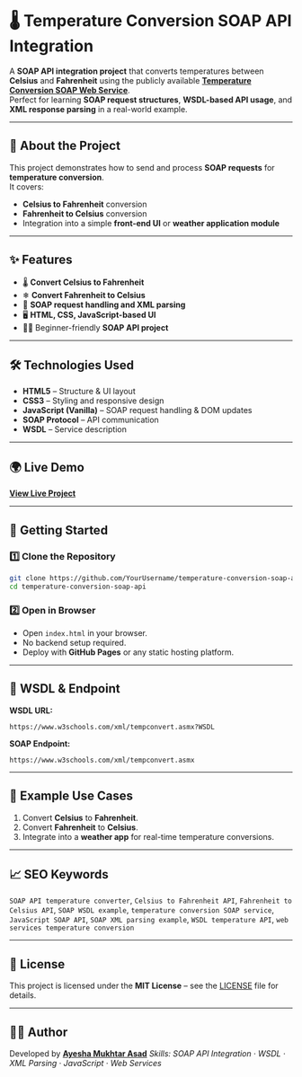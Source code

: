 # 🌡 Temperature Conversion SOAP API Integration

A **SOAP API integration project** that converts temperatures between **Celsius** and **Fahrenheit** using the publicly available **[Temperature Conversion SOAP Web Service](https://www.w3schools.com/xml/tempconvert.asmx?WSDL)**.  
Perfect for learning **SOAP request structures**, **WSDL-based API usage**, and **XML response parsing** in a real-world example.

---

## 📖 About the Project
This project demonstrates how to send and process **SOAP requests** for **temperature conversion**.  
It covers:
- **Celsius to Fahrenheit** conversion
- **Fahrenheit to Celsius** conversion
- Integration into a simple **front-end UI** or **weather application module**

---

## ✨ Features
- 🌡 **Convert Celsius to Fahrenheit**
- ❄ **Convert Fahrenheit to Celsius**
- 📡 **SOAP request handling and XML parsing**
- 🖥 **HTML, CSS, JavaScript-based UI**
- 🧑‍💻 Beginner-friendly **SOAP API project**

---

## 🛠 Technologies Used
- **HTML5** – Structure & UI layout  
- **CSS3** – Styling and responsive design  
- **JavaScript (Vanilla)** – SOAP request handling & DOM updates  
- **SOAP Protocol** – API communication  
- **WSDL** – Service description

---

## 🌍 Live Demo
**[View Live Project](https://ayesha-asadd.github.io/Temperature-Conversion-/)**

---

## 🚀 Getting Started

### 1️⃣ Clone the Repository
```bash
git clone https://github.com/YourUsername/temperature-conversion-soap-api.git
cd temperature-conversion-soap-api
````

### 2️⃣ Open in Browser

* Open `index.html` in your browser.
* No backend setup required.
* Deploy with **GitHub Pages** or any static hosting platform.

---

## 🔗 WSDL & Endpoint

**WSDL URL:**

```
https://www.w3schools.com/xml/tempconvert.asmx?WSDL
```

**SOAP Endpoint:**

```
https://www.w3schools.com/xml/tempconvert.asmx
```

---

## 🧪 Example Use Cases

1. Convert **Celsius** to **Fahrenheit**.
2. Convert **Fahrenheit** to **Celsius**.
3. Integrate into a **weather app** for real-time temperature conversions.

---

## 📈 SEO Keywords

`SOAP API temperature converter`, `Celsius to Fahrenheit API`, `Fahrenheit to Celsius API`, `SOAP WSDL example`, `temperature conversion SOAP service`, `JavaScript SOAP API`, `SOAP XML parsing example`, `WSDL temperature API`, `web services temperature conversion`

---

## 📝 License

This project is licensed under the **MIT License** – see the [LICENSE](LICENSE) file for details.

---

## 👨‍💻 Author

Developed by **[Ayesha Mukhtar Asad](https://github.com/Ayesha-Asadd)**
*Skills: SOAP API Integration · WSDL · XML Parsing · JavaScript · Web Services*


